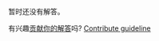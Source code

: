 
暂时还没有解答。

有兴趣[贡献你的解答](https://github.com/BFEdev/BFE.dev-solutions/blob/main/problem/throttle-promises_zh.md)吗? [Contribute guideline](https://github.com/BFEdev/BFE.dev-solutions#how-to-contribute)
